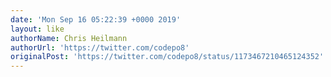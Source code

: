 ```yaml
---
date: 'Mon Sep 16 05:22:39 +0000 2019'
layout: like
authorName: Chris Heilmann
authorUrl: 'https://twitter.com/codepo8'
originalPost: 'https://twitter.com/codepo8/status/1173467210465124352'
---
```

